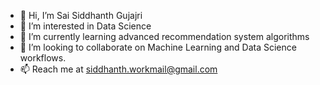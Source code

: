 - 👋 Hi, I’m Sai Siddhanth Gujajri
- 👀 I’m interested in Data Science
- 🌱 I’m currently learning advanced recommendation system algorithms
- 💞️ I’m looking to collaborate on Machine Learning and Data Science workflows.
- 📫 Reach me at siddhanth.workmail@gmail.com

<!---
SiddhanthWorkspace/SiddhanthWorkspace is a ✨ special ✨ repository because its `README.md` (this file) appears on your GitHub profile.
You can click the Preview link to take a look at your changes.
--->
